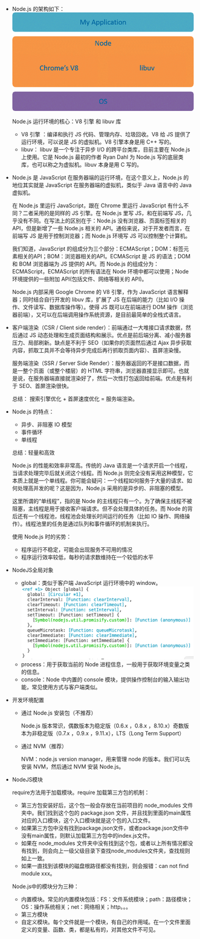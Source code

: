 * Node.js 的架构如下：![](./Nodejs/1.png)

  Node.js 运行环境的核心：V8 引擎 和 libuv 库

  * V8 引擎 ：编译和执行 JS 代码、管理内存、垃圾回收。V8 给 JS 提供了运行环境，可以说是 JS 的虚拟机。V8 引擎本身是用 C++ 写的。
  * libuv： libuv 是一个专注于异步 I/O 的跨平台类库，目前主要在 Node.js 上使用。它是 Node.js 最初的作者 Ryan Dahl 为 Node.js 写的底层类库，也可以称之为虚拟机。libuv 本身是用 C 写的。

* Node.js 是 JavaScript 在服务器端的运行环境，在这个意义上，Node.js 的地位其实就是 JavaScript 在服务器端的虚拟机，类似于 Java 语言中的 Java 虚拟机。

  在 Node.js 里运行 JavaScript，跟在 Chrome 里运行 JavaScript 有什么不同？二者采用的是同样的 JS 引擎。在 Node.js 里写 JS，和在前端写 JS，几乎没有不同。在写法上的区别在于：Node.js 没有浏览器、页面标签相关的 API，但是新增了一些 Node.js 相关的 API。通俗来说，对于开发者而言，在前端写 JS 是用于控制浏览器；而 Node.js 环境写 JS 可以控制整个计算机。

  我们知道，JavaScript 的组成分为三个部分：ECMAScript；DOM：标签元素相关的API；BOM：浏览器相关的API。ECMAScript 是 JS 的语法；DOM 和 BOM 浏览器端为 JS 提供的 API。而 Node.js 的组成分为：ECMAScript，ECMAScript 的所有语法在 Node 环境中都可以使用；Node 环境提供的一些附加 API(包括文件、网络等相关的 API)。

  Node.js 内部采用 Google Chrome 的 V8 引擎，作为 JavaScript 语言解释器；同时结合自行开发的 libuv 库，扩展了 JS 在后端的能力（比如 I/O 操作、文件读写、数据库操作等）。使得 JS 既可以在前端进行 DOM 操作（浏览器前端），又可以在后端调用操作系统资源，是目前最简单的全栈式语言。

* 客户端渲染（CSR / Client side render）：前端通过一大堆接口请求数据，然后通过 JS 动态处理和生成页面结构和展示。优点是前后端分离、减小服务器压力、局部刷新。缺点是不利于 SEO（如果你的页面然后通过 Ajax 异步获取内容，抓取工具并不会等待异步完成后再行抓取页面内容）、首屏渲染慢。

  服务端渲染（SSR / Server Side Render）：服务器返回的不是接口数据，而是一整个页面（或整个楼层）的 HTML 字符串，浏览器直接显示即可。也就是说，在服务器端直接就渲染好了，然后一次性打包返回给前端。优点是有利于 SEO、首屏渲染很快。

  总结： 搜索引擎优化 + 首屏速度优化 = 服务端渲染。

* Node.js 的特点：

  * 异步、非阻塞 IO 模型
  * 事件循环
  * 单线程

  总结：轻量和高效

  Node.js 的性能和效率非常高。传统的 Java 语言是一个请求开启一个线程，当请求处理完毕后就关闭这个线程。而 Node.js 则完全没有采用这种模型，它本质上就是一个单线程。你可能会疑问：一个线程如何服务于大量的请求、如何处理高并发的呢？这是因为，Node.js 采用的是异步的、非阻塞的模型。

  这里所谓的“单线程”，指的是 Node 的主线程只有一个。为了确保主线程不被阻塞，主线程是用于接收客户端请求。但不会处理具体的任务。而 Node 的背后还有一个线程池，线程池会处理长时间运行的任务（比如 IO 操作、网络操作）。线程池里的任务是通过队列和事件循环的机制来执行。

  使用 Node.js 时的劣势：

  * 程序运行不稳定，可能会出现服务不可用的情况
  * 程序运行效率较低，每秒的请求数维持在一个较低的水平

* NodeJS全局对象

  * global：类似于客户端 JavaScript 运行环境中的 window。![](./Nodejs/2.png)
  * process：用于获取当前的 Node 进程信息，一般用于获取环境变量之类的信息。
  * console：Node 中内置的 console 模块，提供操作控制台的输入输出功能，常见使用方式与客户端类似。

* 开发环境配置

  * 通过 Node.js 安装包（不推荐）

    Node.js 版本常识，偶数版本为稳定版（0.6.x ，0.8.x ，8.10.x）奇数版本为非稳定版（0.7.x ，0.9.x ，9.11.x），LTS（Long Term Support）

  * 通过 NVM（推荐）

    NVM：node.js version manager，用来管理 node 的版本。我们可以先安装 NVM，然后通过 NVM 安装 Node.js。

* NodeJS模块

  require方法用于加载模块。require 加载第三方包的机制：

  * 第三方包安装好后，这个包一般会存放在当前项目的 node_modules 文件夹中。我们找到这个包的 package.json 文件，并且找到里面的main属性对应的入口模块，这个入口模块就是这个包的入口文件。
  * 如果第三方包中没有找到package.json文件，或者package.json文件中没有main属性，则默认加载第三方包中的index.js文件。
  * 如果在 node_modules 文件夹中没有找到这个包，或者以上所有情况都没有找到，则会向上一级父级目录下查找node_modules文件夹，查找规则如上一致。
  * 如果一直找到该模块的磁盘根路径都没有找到，则会报错：can not find module xxx。

  Node.js中的模块分为三种：

  * 内置模块。常见的内置模块包括：FS：文件系统模块；path：路径模块；OS：操作系统相关；net：网络相关；http。。。
  * 第三方模块
  * 自定义模块。每个文件就是一个模块，有自己的作用域。在一个文件里面定义的变量、函数、类，都是私有的，对其他文件不可见。